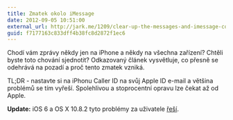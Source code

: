 ```yaml
---
title: Zmatek okolo iMessage
date: 2012-09-05 10:51:00
external_url: http://jark.me/1209/clear-up-the-messages-and-imessage-confusion/
guid: f7177163c833dff4b38fc8d2872f1ec6
---
```


Chodí vám zprávy někdy jen na iPhone a někdy na všechna zařízení? Chtěli byste toto chování sjednotit? Odkazovaný článek vysvětluje, co přesně se odehrává na pozadí a proč tento zmatek vzniká.

TL;DR - nastavte si na iPhonu Caller ID na svůj Apple ID e-mail a většina problémů se tím vyřeší. Spolehlivou a stoprocentní opravu lze čekat až od Apple.

**Update:** iOS 6 a OS X 10.8.2 tyto problémy za uživatele [řeší](/imessage-gets-smarter).
